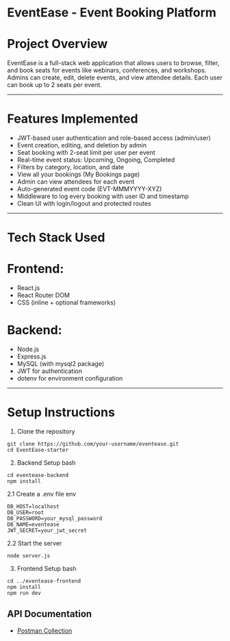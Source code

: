 #  EventEase - Event Booking Platform

#  Project Overview

EventEase is a full-stack web application that allows users to browse, filter, and book seats for events like webinars, conferences, and workshops. Admins can create, edit, delete events, and view attendee details. Each user can book up to 2 seats per event.

---

#  Features Implemented

-  JWT-based user authentication and role-based access (admin/user)
-  Event creation, editing, and deletion by admin
-  Seat booking with 2-seat limit per user per event
-  Real-time event status: Upcoming, Ongoing, Completed
-  Filters by category, location, and date
-  View all your bookings (My Bookings page)
-  Admin can view attendees for each event
-  Auto-generated event code (EVT-MMMYYYY-XYZ)
-  Middleware to log every booking with user ID and timestamp
-  Clean UI with login/logout and protected routes

---

# Tech Stack Used

# Frontend:
- React.js
- React Router DOM
- CSS (inline + optional frameworks)

# Backend:
- Node.js
- Express.js
- MySQL (with mysql2 package)
- JWT for authentication
- dotenv for environment configuration

---

# Setup Instructions

1. Clone the repository
```
git clone https://github.com/your-username/eventease.git
cd EventEase-starter
```
2. Backend Setup
bash
```
cd eventease-backend
npm install
```
2.1 Create a .env file 
env
```
DB_HOST=localhost
DB_USER=root
DB_PASSWORD=your_mysql_password
DB_NAME=eventease
JWT_SECRET=your_jwt_secret
```
2.2 Start the server
```
node server.js
```

3. Frontend Setup
bash
```
cd ../eventease-frontend
npm install
npm run dev
```
## API Documentation
- [Postman Collection](./EventEase_API_Collection.json) 


